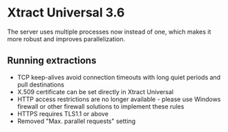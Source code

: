 # Xtract Universal 3.6

The server uses multiple processes now instead of one, which makes it more robust and improves parallelization.

## Running extractions

* TCP keep-alives avoid connection timeouts with long quiet periods and pull destinations
* X.509 certificate can be set directly in Xtract Universal
* HTTP access restrictions are no longer available - please use Windows firewall or other firewall solutions to implement these rules
* HTTPS requires TLS1.1 or above 
* Removed "Max. parallel requests" setting